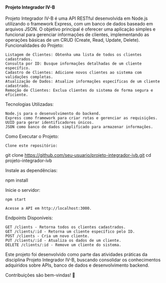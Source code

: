 #### Projeto Integrador IV-B

Projeto Integrador IV-B é uma API RESTful desenvolvida em Node.js utilizando o framework Express, com um banco de dados baseado em arquivos JSON. O objetivo principal é oferecer uma aplicação simples e funcional para gerenciar informações de clientes, implementando as operações básicas de um CRUD (Create, Read, Update, Delete).
Funcionalidades do Projeto:

    Listagem de Clientes: Obtenha uma lista de todos os clientes cadastrados.
    Consulta por ID: Busque informações detalhadas de um cliente específico.
    Cadastro de Clientes: Adicione novos clientes ao sistema com validações completas.
    Atualização de Dados: Atualize informações específicas de um cliente cadastrado.
    Remoção de Clientes: Exclua clientes do sistema de forma segura e eficiente.

Tecnologias Utilizadas:

    Node.js para o desenvolvimento do backend.
    Express como framework para criar rotas e gerenciar as requisições.
    UUID para gerar identificadores únicos.
    JSON como banco de dados simplificado para armazenar informações.

Como Executar o Projeto:

    Clone este repositório:

git clone https://github.com/seu-usuario/projeto-integrador-ivb.git
cd projeto-integrador-ivb

Instale as dependências:

npm install

Inicie o servidor:

    npm start

    Acesse a API em http://localhost:3000.

Endpoints Disponíveis:

    GET /clients - Retorna todos os clientes cadastrados.
    GET /clients/:id - Retorna um cliente específico pelo ID.
    POST /clients - Cria um novo cliente.
    PUT /clients/:id - Atualiza os dados de um cliente.
    DELETE /clients/:id - Remove um cliente do sistema.

Este projeto foi desenvolvido como parte das atividades práticas da disciplina Projeto Integrador IV-B, buscando consolidar os conhecimentos adquiridos sobre APIs, banco de dados e desenvolvimento backend.

Contribuições são bem-vindas! 🎉
